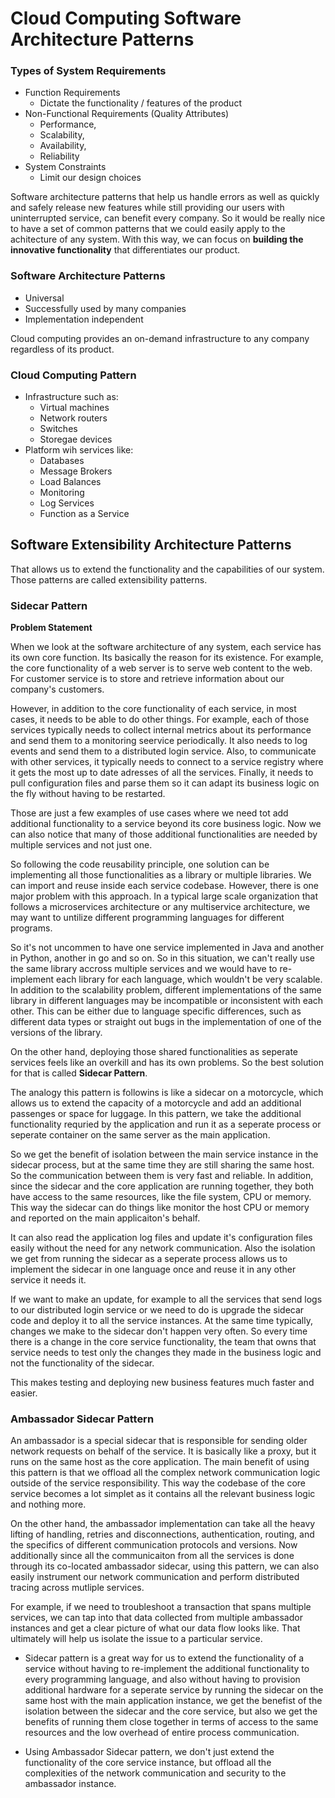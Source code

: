 # Cloud Computing Software Architecture Patterns

### Types of System Requirements
- Function Requirements
  - Dictate the functionality / features of the product
- Non-Functional Requirements (Quality Attributes)
  - Performance,
  - Scalability,
  - Availability,
  - Reliability
- System Constraints
  - Limit our design choices

Software architecture patterns that help us handle errors as well as quickly and safely release new features while still providing our users with uninterrupted service, can benefit every company. So it would be really nice to have a set of common patterns that we could easily apply to the achitecture of any system. With this way, we can focus on **building the innovative functionality** that differentiates our product.

### Software Architecture Patterns
- Universal
- Successfully used by many companies
- Implementation independent

Cloud computing provides an on-demand infrastructure to any company regardless of its product. 

### Cloud Computing Pattern

- Infrastructure such as:
  - Virtual machines
  - Network routers
  - Switches
  - Storegae devices
- Platform wih services like: 
  - Databases
  - Message Brokers
  - Load Balances
  - Monitoring
  - Log Services
  - Function as a Service

## Software Extensibility Architecture Patterns

That allows us to extend the functionality and the capabilities of our system. Those patterns are called extensibility patterns.

### Sidecar Pattern

**Problem Statement**

When we look at the software architecture of any system, each service has its own core function. Its basically the reason for its existence. For example, the core functionality of a web server is to serve web content to the web. For customer service is to store and retrieve information about our company's customers.

However, in addition to the core functionality of each service, in most cases, it needs to be able to do other things. For example, each of those services typically needs to collect internal metrics about its performance and send them to a monitoring seervice periodically. It also needs to log events and send them to a distributed login service. Also, to communicate with other services, it typically needs to connect to a service registry where it gets the most up to date adresses of all the services. Finally, it needs to pull configuration files and parse them so it can adapt its business logic on the fly without having to be restarted.

Those are just a few examples of use cases where we need tot add additional functionality to a service beyond its core business logic. Now we can also notice that many of those additional functionalities are needed by multiple services and not just one. 

So following the code reusability principle, one solution can be implementing all those functionalities as a library or multiple libraries. We can import and reuse inside each service codebase. However, there is one major problem with this approach. In a typical large scale organization that follows a microservices architecture or any multiservice architecture, we may want to untilize different programming languages for different programs.

So it's not uncommen to have one service implemented in Java and another in Python, another in go and so on. So in this situation, we can't really use the same library accross multiple services and we would have to re-implement each library for each language, which wouldn't be very scalable. In addition to the scalability problem, different implementations of the same library in different languages may be incompatible or inconsistent with each other. This can be either due to language specific differences, such as different data types or straight out bugs in the implementation of one of the versions of the library. 

On the other hand, deploying those shared functionalities as seperate services feels like an overkill and has its own problems. So the best solution for that is called **Sidecar Pattern**.

The analogy this pattern is followins is like a sidecar on a motorcycle, which allows us to extend the capacity of a motorcycle and add an additional passenges or space for luggage. In this pattern, we take the additional functionality requried by the application and run it as a seperate process or seperate container on the same server as the main application. 

So we get the benefit of isolation between the main service instance in the sidecar process, but at the same time they are still sharing the same host. So the communication between them is very fast and reliable. In addition, since the sidecar and the core application are running together, they both have access to the same resources, like the file system, CPU or memory. This way the sidecar can do things like monitor the host CPU or memory and reported on the main applicaiton's behalf. 

It can also read the application log files and update it's configuration files easily without the need for any network communication. Also the isolation we get from running the sidecar as a seperate process allows us to implement the sidecar in one language once and reuse it in any other service it needs it. 

If we want to make an update, for example to all the services that send logs to our distributed login service or we need to do is upgrade the sidecar code and deploy it to all the service instances. At the same time typically, changes we make to the sidecar don't happen very often. So every time there is a change in the core service functionality, the team that owns that service needs to test only the changes they made in the business logic and not the functionality of the sidecar. 

This makes testing and deploying new business features much faster and easier. 

### Ambassador Sidecar Pattern

An ambassador is a special sidecar that is responsible for sending older network requests on behalf of the service. It is basically like a proxy, but it runs on the same host as the core application. The main benefit of using this pattern is that we offload all the complex network communication logic outside of the service responsibility. This way the codebase of the core service becomes a lot simplet as it contains all the relevant business logic and nothing more.

On the other hand, the ambassador implementation can take all the heavy lifting of handling, retries and disconnections, authentication, routing, and the specifics of different communication protocols and versions. Now additionally since all the communicaiton from all the services is done through its co-located ambassador sidecar, using this pattern, we can also easily instrument our network communication and perform distributed tracing across mutliple services.

For example, if we need to troubleshoot a transaction that spans multiple services, we can tap into that data collected from multiple ambassador instances and get a clear picture of what our data flow looks like. That ultimately will help us isolate the issue to a particular service. 

- Sidecar pattern is a great way for us to extend the functionality of a service without having to re-implement the additional functionality to every programming language, and also without having to provision additional hardware for a seperate service by running the sidecar on the same host with the main application instance, we get the benefist of the isolation between the sidecar and the core service, but also we get the benefits of running them close together in terms of access to the same resources and the low overhead of entire process communication. 

- Using Ambassador Sidecar pattern, we don't just extend the functionality of the core service instance, but offload all the complexities of the network communication and security to the ambassador instance. 